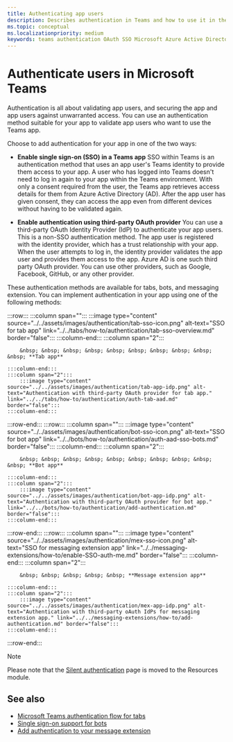 ```yaml
---
title: Authenticating app users
description: Describes authentication in Teams and how to use it in the apps
ms.topic: conceptual
ms.localizationpriority: medium
keywords: teams authentication OAuth SSO Microsoft Azure Active Directory (Azure AD)
---
```

# Authenticate users in Microsoft Teams

Authentication is all about validating app users, and securing the app and app users against unwarranted access. You can use an authentication method suitable for your app to validate app users who want to use the Teams app.

Choose to add authentication for your app in one of the two ways:

- **Enable single sign-on (SSO) in a Teams app**
  SSO within Teams is an authentication method that uses an app user's Teams identity to provide them access to your app. A user who has logged into Teams doesn't need to log in again to your app within the Teams environment. With only a consent required from the user, the Teams app retrieves access details for them from Azure Active Directory (AD). After the app user has given consent, they can access the app even from different devices without having to be validated again.

- **Enable authentication using third-party OAuth provider**
  You can use a third-party OAuth Identity Provider (IdP) to authenticate your app users. This is a non-SSO authentication method. The app user is registered with the identity provider, which has a trust relationship with your app. When the user attempts to log in, the identity provider validates the app user and provides them access to the app. Azure AD is one such third party OAuth provider. You can use other providers, such as Google, Facebook, GitHub, or any other provider.

These authentication methods are available for tabs, bots, and messaging extension. You can implement authentication in your app using one of the following methods:

:::row:::
    :::column span="":::
        :::image type="content" source="../../assets/images/authentication/tab-sso-icon.png" alt-text="SSO for tab app" link="../../tabs/how-to/authentication/tab-sso-overview.md" border="false":::
    :::column-end:::
    :::column span="2":::
        <br>

        &nbsp; &nbsp; &nbsp; &nbsp; &nbsp; &nbsp; &nbsp; &nbsp; &nbsp; &nbsp; **Tab app**
        
    :::column-end:::
    :::column span="2":::
        :::image type="content" source="../../assets/images/authentication/tab-app-idp.png" alt-text="Authentication with third-party OAuth provider for tab app." link="../../tabs/how-to/authentication/auth-tab-aad.md" border="false":::
    :::column-end:::
:::row-end:::
:::row:::
    :::column span="":::
        :::image type="content" source="../../assets/images/authentication/bot-sso-icon.png" alt-text="SSO for bot app" link="../../bots/how-to/authentication/auth-aad-sso-bots.md" border="false":::
    :::column-end:::
    :::column span="2":::
        <br>

        &nbsp; &nbsp; &nbsp; &nbsp; &nbsp; &nbsp; &nbsp; &nbsp; &nbsp; &nbsp; **Bot app**
        
    :::column-end:::
    :::column span="2":::
        :::image type="content" source="../../assets/images/authentication/bot-app-idp.png" alt-text="Authentication with third-party OAuth provider for bot app." link="../../bots/how-to/authentication/add-authentication.md" border="false":::
    :::column-end:::
:::row-end:::
:::row:::
    :::column span="":::
        :::image type="content" source="../../assets/images/authentication/mex-sso-icon.png" alt-text="SSO for messaging extension app" link="../../messaging-extensions/how-to/enable-SSO-auth-me.md" border="false":::
    :::column-end:::
    :::column span="2":::
        <br>

        &nbsp; &nbsp; &nbsp; &nbsp; &nbsp; **Message extension app**
        
    :::column-end:::
    :::column span="2":::
        :::image type="content" source="../../assets/images/authentication/mex-app-idp.png" alt-text="Authentication with third-party oAuth IdPs for messaging extension app." link="../../messaging-extensions/how-to/add-authentication.md" border="false":::
    :::column-end:::
:::row-end:::

<!--
| Single sign-on | &nbsp; | Third party OAuth IdPs |
| --- | --- | --- |
| :::image type="content" source="../../assets/images/authentication/tab-sso-icon.png" alt-text="SSO for tab app" link="../../tabs/how-to/authentication/tab-sso-overview.md" border="false"::: | <br> :::image type="content" source="../../assets/images/authentication/tab-app.png" alt-text="tab app authentication" border="false"::: | :::image type="content" source="../../assets/images/authentication/tab-app-idp.png" alt-text="Authentication with third-party OAuth provider for tab app." link="../../tabs/how-to/authentication/auth-tab-aad.md" border="false"::: |
| :::image type="content" source="../../assets/images/authentication/bot-sso-icon.png" alt-text="SSO for bot app" link="../../bots/how-to/authentication/auth-aad-sso-bots.md" border="false"::: | <br> :::image type="content" source="../../assets/images/authentication/bot-app.png" alt-text="Bot app authentication" border="false"::: | :::image type="content" source="../../assets/images/authentication/bot-app-idp.png" alt-text="Authentication with third-party OAuth provider for bot app." link="../../bots/how-to/authentication/add-authentication.md" border="false"::: |
| :::image type="content" source="../../assets/images/authentication/mex-sso-icon.png" alt-text="SSO for messaging extension app" link="../../messaging-extensions/how-to/enable-SSO-auth-me.md" border="false"::: | <br> :::image type="content" source="../../assets/images/authentication/mex-app.png" alt-text="message extension app authentication" border="false"::: | :::image type="content" source="../../assets/images/authentication/mex-app-idp.png" alt-text="Authentication with third-party oAuth IdPs for messaging extension app." link="../../messaging-extensions/how-to/add-authentication.md" border="false"::: |-->

> [!NOTE]
> Please note that the [Silent authentication](../../tabs/how-to/authentication/auth-silent-aad.md) page is moved to the Resources module.

## See also

- [Microsoft Teams authentication flow for tabs](~/tabs/how-to/authentication/auth-flow-tab.md)
- [Single sign-on support for bots](~/bots/how-to/authentication/auth-aad-sso-bots.md)
- [Add authentication to your message extension](~/messaging-extensions/how-to/add-authentication.md)
